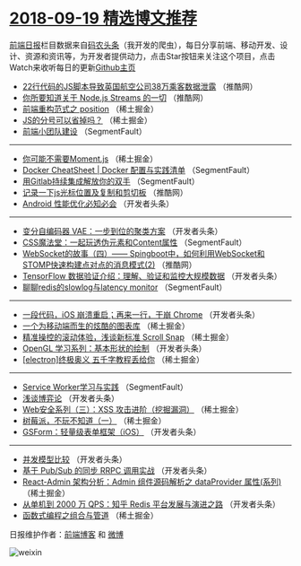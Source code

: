 # [2018-09-19 精选博文推荐](http://hao.caibaojian.com/date/2018/09/19)

[前端日报](http://caibaojian.com/c/news)栏目数据来自[码农头条](http://hao.caibaojian.com/)（我开发的爬虫），每日分享前端、移动开发、设计、资源和资讯等，为开发者提供动力，点击Star按钮来关注这个项目，点击Watch来收听每日的更新[Github主页](https://github.com/kujian/frontendDaily)
* [22行代码的JS脚本导致英国航空公司38万乘客数据泄露](http://hao.caibaojian.com/86797.html) （推酷网）
* [你所要知道关于 Node.js Streams 的一切](http://hao.caibaojian.com/86796.html) （推酷网）
* [前端重构范式之 position](http://hao.caibaojian.com/86746.html) （稀土掘金）
* [JS的分号可以省掉吗？](http://hao.caibaojian.com/86739.html) （稀土掘金）
* [前端小团队建设](http://hao.caibaojian.com/86730.html) （SegmentFault）

***
* [你可能不需要Moment.js](http://hao.caibaojian.com/86747.html) （稀土掘金）
* [Docker CheatSheet | Docker 配置与实践清单](http://hao.caibaojian.com/86729.html) （SegmentFault）
* [用Gitlab持续集成解放你的双手](http://hao.caibaojian.com/86732.html) （SegmentFault）
* [记录一下js光标位置及复制和剪切板](http://hao.caibaojian.com/86793.html) （推酷网）
* [Android 性能优化必知必会](http://hao.caibaojian.com/86765.html) （开发者头条）

***
* [变分自编码器 VAE：一步到位的聚类方案](http://hao.caibaojian.com/86777.html) （开发者头条）
* [CSS魔法堂：一起玩透伪元素和Content属性](http://hao.caibaojian.com/86733.html) （SegmentFault）
* [WebSocket的故事（四）—— Spingboot中，如何利用WebSocket和STOMP快速构建点对点的消息模式(2)](http://hao.caibaojian.com/86795.html) （推酷网）
* [TensorFlow 数据验证介绍：理解、验证和监控大规模数据](http://hao.caibaojian.com/86771.html) （开发者头条）
* [聊聊redis的slowlog与latency monitor](http://hao.caibaojian.com/86736.html) （SegmentFault）

***
* [一段代码，iOS 崩溃重启；再来一行，干崩 Chrome](http://hao.caibaojian.com/86772.html) （开发者头条）
* [一个为移动端而生的炫酷的图表库](http://hao.caibaojian.com/86738.html) （稀土掘金）
* [精准操控的滚动体验，浅谈新标准 Scroll Snap](http://hao.caibaojian.com/86748.html) （稀土掘金）
* [OpenGL 学习系列：基本形状的绘制](http://hao.caibaojian.com/86773.html) （开发者头条）
* [[electron]终极奥义 五千字教程丢给你](http://hao.caibaojian.com/86749.html) （稀土掘金）

***
* [Service Worker学习与实践](http://hao.caibaojian.com/86731.html) （SegmentFault）
* [浅谈博弈论](http://hao.caibaojian.com/86774.html) （开发者头条）
* [Web安全系列（三）：XSS 攻击进阶（挖掘漏洞）](http://hao.caibaojian.com/86740.html) （稀土掘金）
* [树莓派，不玩不知道（一）](http://hao.caibaojian.com/86750.html) （稀土掘金）
* [GSForm：轻量级表单框架（iOS）](http://hao.caibaojian.com/86775.html) （开发者头条）

***
* [并发模型比较](http://hao.caibaojian.com/86764.html) （开发者头条）
* [基于 Pub/Sub 的同步 RRPC 调用实战](http://hao.caibaojian.com/86776.html) （开发者头条）
* [React-Admin 架构分析：Admin 组件源码解析之 dataProvider 属性(系列)](http://hao.caibaojian.com/86741.html) （稀土掘金）
* [从单机到 2000 万 QPS：知乎 Redis 平台发展与演进之路](http://hao.caibaojian.com/86766.html) （开发者头条）
* [函数式编程之组合与管道](http://hao.caibaojian.com/86742.html) （稀土掘金）

日报维护作者：[前端博客](http://caibaojian.com/) 和 [微博](http://caibaojian.com/go/weibo)

![weixin](https://user-images.githubusercontent.com/3055447/38468989-651132ac-3b80-11e8-8e6b-15122322a9d7.png)